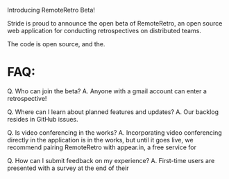Introducing RemoteRetro Beta!

Stride is proud to announce the open beta of RemoteRetro, an open source web application for conducting retrospectives on distributed teams.

The code is open source, and the.

# FAQ:

Q. Who can join the beta?
A. Anyone with a gmail account can enter a retrospective!

Q. Where can I learn about planned features and updates?
A. Our backlog resides in GitHub issues.

Q. Is video conferencing in the works?
A. Incorporating video conferencing directly in the application is in the works, but until it goes live, we recommend pairing RemoteRetro with appear.in, a free service for

Q. How can I submit feedback on my experience?
A. First-time users are presented with a survey at the end of their





